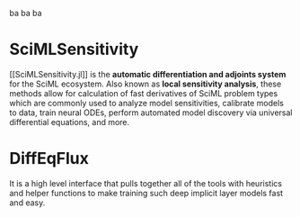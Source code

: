 ba ba ba 

# SciMLSensitivity
[[SciMLSensitivity.jl]] is the **automatic differentiation and adjoints system** for the SciML ecosystem. Also known as **local sensitivity analysis**, these methods allow for calculation of fast derivatives of SciML problem types which are commonly used to analyze model sensitivities, calibrate models to data, train neural ODEs, perform automated model discovery via universal differential equations, and more.

# DiffEqFlux
It is a high level interface that pulls together all of the tools with heuristics and helper functions to make training such deep implicit layer models fast and easy.

